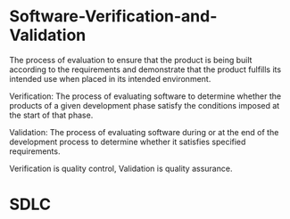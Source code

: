 # Software-Verification-and-Validation
The process of evaluation to ensure that the product is being built according to the requirements and demonstrate that the product fulfills its intended use when placed in its intended environment.

Verification: The process of evaluating software to determine whether the products of a given development phase satisfy the conditions imposed at the start of that phase.

Validation: The process of evaluating software during or at the end of the development process to determine whether it satisfies specified requirements.

Verification is quality control, Validation is quality assurance.
# SDLC
